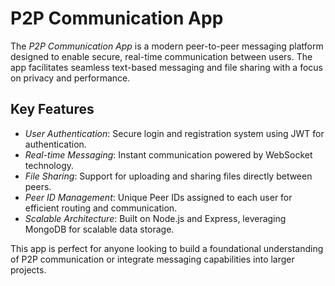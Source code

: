 # P2P Communication App

The *P2P Communication App* is a modern peer-to-peer messaging platform designed to enable secure, real-time communication between users. The app facilitates seamless text-based messaging and file sharing with a focus on privacy and performance.

## Key Features
- *User Authentication*: Secure login and registration system using JWT for authentication.
- *Real-time Messaging*: Instant communication powered by WebSocket technology.
- *File Sharing*: Support for uploading and sharing files directly between peers.
- *Peer ID Management*: Unique Peer IDs assigned to each user for efficient routing and communication.
- *Scalable Architecture*: Built on Node.js and Express, leveraging MongoDB for scalable data storage.

This app is perfect for anyone looking to build a foundational understanding of P2P communication or integrate messaging capabilities into larger projects.
